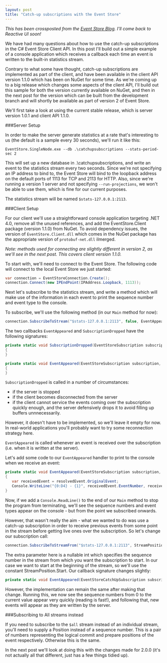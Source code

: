 ```yaml
---
layout: post
title: "Catch-up subscriptions with the Event Store"
---
```


*This has been crossposted from the [Event Store Blog](http://geteventstore.com/blog).
I'll come back to Reactive UI soon!*

We have had many questions about how to use the catch-up subscriptions in the
C# Event Store Client API. In this post I'll build out a simple example of a
console application which receives a callback each time an event is written to
the built-in statistics stream. 

Contrary to what some have thought, catch-up subscriptions are implemented as
part of the client, and have been available in the client API version 1.1.0
which has been on NuGet for some time. As we're coming up to a big release
which changes some aspects of the client API, I'll build out this sample for
both the version currently available on NuGet, and then in the next post for the
version which can be built from the development branch and will shortly be
available as part of version 2 of Event Store.

We'll first take a look at using the current stable release, which is server
version 1.0.1 and client API 1.1.0.

###Server Setup

In order to make the server generate statistics at a rate that's interesting to
us (the default is a sample every 30 seconds), we'll run it like this:

```
EventStore.SingleNode.exe --db .\catchupsubscriptions --stats-period-sec 2
```

This will set up a new database in .\catchupsubscriptions, and write an event
to the statistics stream every two seconds. Since we're not specifying an IP
address to bind to, the Event Store will bind to the loopback address on the
default ports of 1113 for TCP and 2113 for HTTP. Also, since we're running a
version 1 server and not specifying `--run-projections`, we won't be able to
use them, which is fine for our current purposes.

The statistics stream will be named `$stats-127.0.0.1:2113`.

###Client Setup

For our client we'll use a straightforward console application targeting .NET
4.0, remove all the unused references, and add the EventStore.Client package
(version 1.1.0) from NuGet. To avoid dependency issues, the version of
`EventStore.Client.dll` which comes in the NuGet package has the appropriate
version of `protobuf-net.dll` ilmerged.

*Note: methods used for connecting are slightly different in version 2, as
we'll see in the next post. This covers client version 1.1.0.*

To start with, we'll need to connect to the Event Store.  The following code
will connect to the local Event Store we just started:

```csharp
var connection = EventStoreConnection.Create();
connection.Connect(new IPEndPoint(IPAddress.Loopback, 1113));
```

Next let's subscribe to the statistics stream, and write a method which will
make use of the information in each event to print the sequence number and
event type to the console.

To subscribe, we'll use the following method (in our `Main` method for now):

```csharp
connection.SubscribeToStream("$stats-127.0.0.1:2113", false, EventAppeared, SubscriptionDropped);
```

The two callbacks `EventAppeared` and `SubscriptionDropped` have the following
signatures:

```csharp
private static void SubscriptionDropped(EventStoreSubscription subscription, string reason, Exception exception)
{
}

private static void EventAppeared(EventStoreSubscription subscription, ResolvedEvent resolvedEvent)
{
}
```

`SubscriptionDropped` is called in a number of circumstances:

- if the server is stopped
- if the client becomes disconnected from the server
- if the client cannot service the events coming over the subscription quickly
  enough, and the server defensively drops it to avoid filling up buffers
  unnnecessarily.

However, it doesn't have to be implemented, so we'll leave it empty for now. In
real-world applications you'll probably want to try some reconnection strategy
here.

`EventAppeared` is called whenever an event is received over the subscription
(i.e. when it is written at the server).

Let's add some code to our `EventAppeared` handler to print to the console when
we receive an event:

```csharp
private static void EventAppeared(EventStoreSubscription subscription, ResolvedEvent resolvedEvent)
{
   var receivedEvent = resolvedEvent.OriginalEvent;
   Console.WriteLine("{0:D4} - {1}", receivedEvent.EventNumber, receivedEvent.EventType);
}
```

Now, if we add a `Console.ReadLine()` to the end of our `Main` method to stop
the program from terminating, we'll see the sequence numbers and event types
appear on the console - but from the point we subscribed onwards.

However, that wasn't really the aim - what we wanted to do was use a catch-up
subscription in order to receive previous events from some point in the stream
before getting live ones over the subscription. So let's change our subscription
call:

```csharp
connection.SubscribeToStreamFrom("$stats-127.0.0.1:2113", StreamPosition.Start, false, EventAppeared);
```

The extra parameter here is a nullable int which specifies the sequence number
in the stream from which you want the subscription to start. In our case we
want to start at the beginning of the stream, so we'll use the constant
StreamPosition.Start. Our callback signature changes slightly:

```csharp
private static void EventAppeared(EventStoreCatchUpSubscription subscription, ResolvedEvent resolvedEvent)
```

However, the implementation can remain the same after making that change.
Running this, we now see the sequence numbers from 0 to the current value
appear very quickly (reading is fast!), and following that, new events will
appear as they are written by the server.

###Subscribing to All streams instead

If you need to subscribe to the `$all` stream instead of an individual stream,
you'll need to supply a Position instead of a sequence number. This is a pair
of numbers representing the logical commit and prepare positions of the event
respectively. Otherwise this is the same.

In the next post we'll look at doing this with the changes made for 2.0.0 (it's
not actually all that different, just has a few things tidied up).
